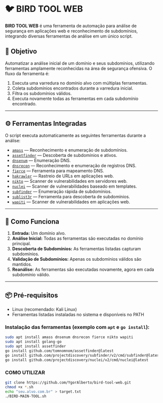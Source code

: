 # 🐦 BIRD TOOL WEB

**BIRD TOOL WEB** é uma ferramenta de automação para análise de segurança em aplicações web e reconhecimento de subdomínios, integrando diversas ferramentas de análise em um único script.

## 📌 Objetivo

Automatizar a análise inicial de um domínio e seus subdomínios, utilizando ferramentas amplamente reconhecidas na área de segurança ofensiva. O fluxo da ferramenta é:

1. Executa uma varredura no domínio alvo com múltiplas ferramentas.
2. Coleta subdomínios encontrados durante a varredura inicial.
3. Filtra os subdomínios válidos.
4. Executa novamente todas as ferramentas em cada subdomínio encontrado.

---

## ⚙️ Ferramentas Integradas

O script executa automaticamente as seguintes ferramentas durante a análise:

- [`amass`](https://github.com/owasp-amass/amass) — Reconhecimento e enumeração de subdomínios.
- [`assetfinder`](https://github.com/tomnomnom/assetfinder) — Descoberta de subdomínios e ativos.
- [`dnsenum`](https://github.com/fwaeytens/dnsenum) — Enumeração DNS.
- [`dnsrecon`](https://github.com/darkoperator/dnsrecon) — Reconhecimento e enumeração de registros DNS.
- [`fierce`](https://github.com/mschwager/fierce) — Ferramenta para mapeamento DNS.
- [`hakrawler`](https://github.com/hakluke/hakrawler) — Rastreio de URLs em aplicações web.
- [`nikto`](https://github.com/sullo/nikto) — Scanner de vulnerabilidades em servidores web.
- [`nuclei`](https://github.com/projectdiscovery/nuclei) — Scanner de vulnerabilidades baseado em templates.
- [`subfinder`](https://github.com/projectdiscovery/subfinder) — Enumeração rápida de subdomínios.
- [`sublist3r`](https://github.com/aboul3la/Sublist3r) — Ferramenta para descoberta de subdomínios.
- [`wapiti`](https://github.com/wapiti-scanner/wapiti) — Scanner de vulnerabilidades em aplicações web.

---

## 🚀 Como Funciona

1. **Entrada:** Um domínio alvo.
2. **Análise Inicial:** Todas as ferramentas são executadas no domínio principal.
3. **Descoberta de Subdomínios:** As ferramentas listadas capturam subdomínios.
4. **Validação de Subdomínios:** Apenas os subdomínios válidos são mantidos.
5. **Reanálise:** As ferramentas são executadas novamente, agora em cada subdomínio válido.

---

## 📦 Pré-requisitos

- Linux (recomendado: Kali Linux)
- Ferramentas listadas instaladas no sistema e disponíveis no PATH

### Instalação das ferramentas (exemplo com `apt` e `go install`):

```bash
sudo apt install amass dnsenum dnsrecon fierce nikto wapiti
sudo apt install golang-go
sudo apt install assetfinder
go install github.com/tomnomnom/assetfinder@latest
go install github.com/projectdiscovery/subfinder/v2/cmd/subfinder@latest
go install github.com/projectdiscovery/nuclei/v2/cmd/nuclei@latest
```

### COMO UTILIZAR

```bash
git clone https://github.com/YgorAlberto/bird-tool-web.git
chmod +x *.sh
echo "seu.alvo.com.br" > target.txt
./BIRD-MAIN-TOOL.sh
